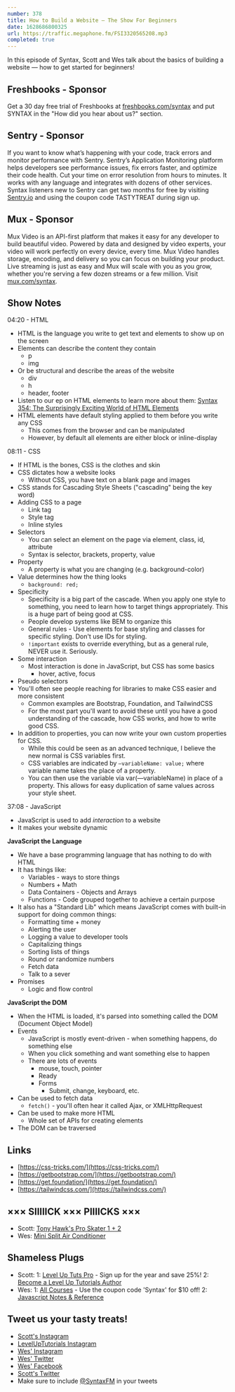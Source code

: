 ```yaml
---
number: 378
title: How to Build a Website — The Show For Beginners
date: 1628686800325
url: https://traffic.megaphone.fm/FSI3320565208.mp3
completed: true
---
```


In this episode of Syntax, Scott and Wes talk about the basics of building a website — how to get started for beginners!

## Freshbooks - Sponsor
Get a 30 day free trial of Freshbooks at [freshbooks.com/syntax](https://freshbooks.com/syntax) and put SYNTAX in the "How did you hear about us?" section.

## Sentry - Sponsor
If you want to know what’s happening with your code, track errors and monitor performance with Sentry. Sentry’s Application Monitoring platform helps developers see performance issues, fix errors faster, and optimize their code health. Cut your time on error resolution from hours to minutes. It works with any language and integrates with dozens of other services. Syntax listeners new to Sentry can get two months for  free by visiting [Sentry.io](https://sentry.io) and using the coupon code TASTYTREAT during sign up.

## Mux - Sponsor
Mux Video is an API-first platform that makes it easy for any developer to build beautiful video. Powered by data and designed by video experts, your video will work perfectly on every device, every time. Mux Video handles storage, encoding, and delivery so you can focus on building your product. Live streaming is just as easy and Mux will scale with you as you grow, whether you're serving a few dozen streams or a few million. Visit [mux.com/syntax](https://mux.com/syntax).

## Show Notes
04:20 - HTML
* HTML is the language you write to get text and elements to show up on the screen
* Elements can describe the content they contain
  * p
  * img
* Or be structural and describe the areas of the website
  * div
  * h
  * header, footer
* Listen to our ep on HTML elements to learn more about them: [Syntax 354: The Surprisingly Exciting World of HTML Elements](https://syntax.fm/show/354/the-surprisingly-exciting-world-of-html-elements)
* HTML elements have default styling applied to them before you write any CSS
  * This comes from the browser and can be manipulated
  * However, by default all elements are either block or inline-display

08:11 - CSS
* If HTML is the bones, CSS is the clothes and skin
* CSS dictates how a website looks
  * Without CSS, you have text on a blank page and images
* CSS stands for Cascading Style Sheets ("cascading" being the key word)
* Adding CSS to a page
  * Link tag
  * Style tag
  * Inline styles
* Selectors
  * You can select an element on the page via element, class, id, attribute
  * Syntax is selector, brackets, property, value
* Property
  * A property is what you are changing (e.g. background-color)
* Value determines how the thing looks
  * `background: red;`
* Specificity
  * Specificity is a big part of the cascade. When you apply one style to something, you need to learn how to target things appropriately. This is a huge part of being good at CSS.
  * People develop systems like BEM to organize this
  * General rules - Use elements for base styling and classes for specific styling. Don't use IDs for styling.
  * `!important` exists to override everything, but as a general rule, NEVER use it. Seriously.
* Some interaction
  * Most interaction is done in JavaScript, but CSS has some basics
    * hover, active, focus
* Pseudo selectors
* You'll often see people reaching for libraries to make CSS easier and more consistent
  * Common examples are Bootstrap, Foundation, and TailwindCSS
  * For the most part you'll want to avoid these until you have a good understanding of the cascade, how CSS works, and how to write good CSS.
* In addition to properties, you can now write your own custom properties for CSS.
  * While this could be seen as an advanced technique, I believe the new normal is CSS variables first.
  * CSS variables are indicated by `—variableName: value;` where variable name takes the place of a property.
  * You can then use the variable via var(—variableName) in place of a property. This allows for easy duplication of same values across your style sheet.

37:08 - JavaScript
* JavaScript is used to add *interaction* to a website
* It makes your website dynamic

**JavaScript the Language**
* We have a base programming language that has nothing to do with HTML
* It has things like:
  * Variables - ways to store things
  * Numbers + Math
  * Data Containers - Objects and Arrays
  * Functions - Code grouped together to achieve a certain purpose
* It also has a "Standard Lib" which means JavaScript comes with built-in support for doing common things:
  * Formatting time + money
  * Alerting the user
  * Logging a value to developer tools
  * Capitalizing things
  * Sorting lists of things
  * Round or randomize numbers
  * Fetch data
  * Talk to a sever
* Promises
  * Logic and flow control

**JavaScript the DOM**
* When the HTML is loaded, it's parsed into something called the DOM (Document Object Model)
* Events
  * JavaScript is mostly event-driven - when something happens, do something else
  * When you click something and want something else to happen
  * There are lots of events
    * mouse, touch, pointer
    * Ready
    * Forms
      * Submit, change, keyboard, etc.
* Can be used to fetch data
  * `fetch()` - you'll often hear it called Ajax, or XMLHttpRequest
* Can be used to make more HTML
  * Whole set of APIs for creating elements
* The DOM can be traversed

## Links
* [https://css-tricks.com/](https://css-tricks.com/)
* [https://getbootstrap.com/](https://getbootstrap.com/)
* [https://get.foundation/](https://get.foundation/)
* [https://tailwindcss.com/](https://tailwindcss.com/)

## ××× SIIIIICK ××× PIIIICKS ×××
* Scott: [Tony Hawk's Pro Skater 1 + 2](https://www.nintendo.com/games/detail/tony-hawks-pro-skater-1-and-2-switch/)
* Wes: [Mini Split Air Conditioner](https://www.amazon.com/s?k=Mini+Split+AC)

## Shameless Plugs
* Scott:
  1: [Level Up Tuts Pro](https://www.leveluptutorials.com/pro) - Sign up for the year and save 25%!
  2: [Become a Level Up Tutorials Author](https://forms.gle/PDEpDAGZpNHBDVou5)
* Wes:
  1: [All Courses](https://wesbos.com/courses/) - Use the coupon code 'Syntax' for $10 off!
  2: [Javascript Notes & Reference](https://wesbos.com/javascript)

## Tweet us your tasty treats!
* [Scott's Instagram](https://www.instagram.com/stolinski/)
* [LevelUpTutorials Instagram](https://www.instagram.com/LevelUpTutorials/)
* [Wes' Instagram](https://www.instagram.com/wesbos/)
* [Wes' Twitter](https://twitter.com/wesbos)
* [Wes' Facebook](https://www.facebook.com/wesbos.developer)
* [Scott's Twitter](https://twitter.com/stolinski)
* Make sure to include [@SyntaxFM](https://twitter.com/SyntaxFM) in your tweets